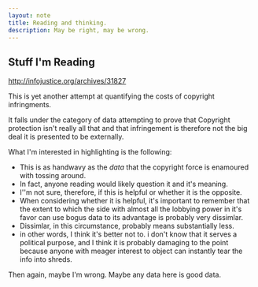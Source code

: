 ```yaml
---
layout: note
title: Reading and thinking. 
description: May be right, may be wrong.
---
```


## Stuff I'm Reading

http://infojustice.org/archives/31827

This is yet another attempt at quantifying the costs of copyright infringments.

It falls under the category of data attempting to prove that Copyright protection isn't really all that and that infringement is therefore not the big deal it is presented to be externally. 

What I'm interested in highlighting is the following:

* This is as handwavy as the *data* that the copyright force is enamoured with tossing around.
* In fact, anyone reading would likely question it and it's meaning.
* I''m not sure, therefore, if this is helpful or whether it is the opposite. 
* When considering whether it is helpful, it's important to remember that the extent to which the side with almost all the lobbying power in it's favor can use bogus data to its advantage is probably very dissimlar. 
* Dissimlar, in this circumstance, probably means substantially less.
* in other words, I think it's better not to. i don't know that it serves a political purpose, and I think it is probably damaging to the point because anyone with meager interest to object can instantly tear the info into shreds. 

Then again, maybe I'm wrong. Maybe any data here is good data. 